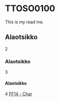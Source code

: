 # TTOSO0100

This is my read me.
## Alaotsikko
2
### Alaotsikko
3
#### Alaotsikko
4
[FF14 - Char](http://eu.finalfantasyxiv.com/lodestone/character/13640776/)
